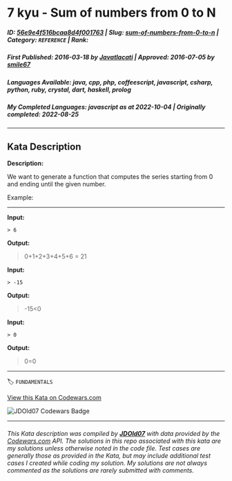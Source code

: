 # 7 kyu - Sum of numbers from 0 to N

##### **ID**: [56e9e4f516bcaa8d4f001763](https://www.codewars.com/kata/56e9e4f516bcaa8d4f001763) | **Slug**: [sum-of-numbers-from-0-to-n](https://www.codewars.com/kata/56e9e4f516bcaa8d4f001763) | **Category**: `REFERENCE` | **Rank**: <span style="color:white">7 kyu</span>

##### **First Published**: 2016-03-18 ***by*** [Javatlacati](https://www.codewars.com/users/Javatlacati) | **Approved**: 2016-07-05 ***by*** [smile67](https://www.codewars.com/users/smile67)

##### **Languages Available**: java, cpp, php, coffeescript, javascript, csharp, python, ruby, crystal, dart, haskell, prolog

##### **My Completed Languages**: javascript ***as at*** 2022-10-04 | **Originally completed**: 2022-08-25

---

## Kata Description


**Description:**



We want to generate a function that computes the series starting from 0 and ending until the given number.



Example:

----



**Input:**



    > 6



**Output:**



   > 0+1+2+3+4+5+6 = 21

   

**Input:**



    > -15



**Output:**



   > -15<0

   

**Input:**



    > 0



**Output:**



   > 0=0



---


🏷 `FUNDAMENTALS`


[View this Kata on Codewars.com](https://www.codewars.com/kata/56e9e4f516bcaa8d4f001763)

![](https://www.codewars.com/users/jdold07/badges/large "JDOld07 Codewars Badge")

---

###### *This Kata description was compiled by [**JDOld07**](https://tpstech.dev) with data provided by the [Codewars.com](https://www.codewars.com) API.  The solutions in this repo associated with this kata are my solutions unless otherwise noted in the code file.  Test cases are generally those as provided in the Kata, but may include additional test cases I created while coding my solution.  My solutions are not always commented as the solutions are rarely submitted with comments.*
